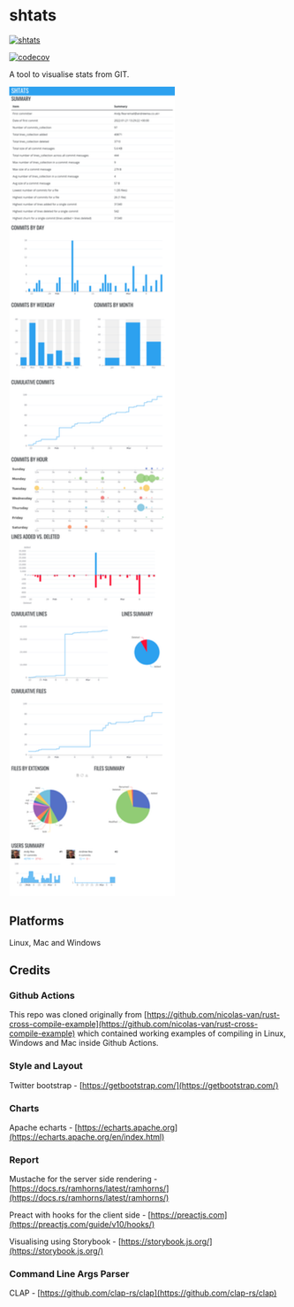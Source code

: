 # shtats

[![shtats](https://github.com/reaandrew/shtats/workflows/shtats/badge.svg)](https://github.com/reaandrew/shtats/actions)

[![codecov](https://codecov.io/gh/reaandrew/shtats/branch/main/graph/badge.svg?token=QQ1U61LTF9)](https://codecov.io/gh/reaandrew/shtats)

A tool to visualise stats from GIT.

<img alt="shtats report" src="docs/images/shtats.png" width="300"/>

## Platforms

Linux, Mac and Windows

## Credits

### Github Actions
This repo was cloned originally from [https://github.com/nicolas-van/rust-cross-compile-example](https://github.com/nicolas-van/rust-cross-compile-example) which contained working examples of compiling in Linux, Windows and Mac inside Github Actions.

### Style and Layout
Twitter bootstrap - [https://getbootstrap.com/](https://getbootstrap.com/)

### Charts
Apache echarts - [https://echarts.apache.org](https://echarts.apache.org/en/index.html)

### Report
Mustache for the server side rendering - [https://docs.rs/ramhorns/latest/ramhorns/](https://docs.rs/ramhorns/latest/ramhorns/)

Preact with hooks for the client side - [https://preactjs.com](https://preactjs.com/guide/v10/hooks/)

Visualising using Storybook - [https://storybook.js.org/](https://storybook.js.org/)

### Command Line Args Parser

CLAP - [https://github.com/clap-rs/clap](https://github.com/clap-rs/clap)
